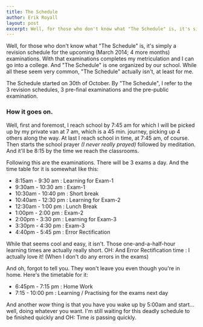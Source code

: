 ```yaml
---
title: The Schedule
author: Erik Royall
layout: post
excerpt: Well, for those who don't know what "The Schedule" is, it's simply a revision schedule for the upcoming (March 2014; 4 more months) examinations. With that examinations completes my metriculation and I can go into a college. And "The Schedule" is one organized by our school. While all these seem very common, "The Schedule" actually isn't, at least for me.
---
```


Well, for those who don't know what "The Schedule" is, it's simply a revision schedule for the upcoming (March 2014; 4 more months) examinations. With that examinations completes my metriculation and I can go into a college. And "The Schedule" is one organized by our school. While all these seem very common, "The Schedule" actually isn't, at least for me.

The Schedule started on 30th of October. By "The Schedule", I refer to the 3 revision schedules, 3 pre-final examinations and the pre-public examination.

### How it goes on.

Well, first and foremost, I reach school by 7:45 am for which I will be picked up by my private van at 7 am, which is a 45 min. journey, picking up 4 others along the way. At last I reach school in time, at 7:45 am, of course. Then starts the school prayer *(I never really prayed)* followed by meditation. And it'll be 8:15 by the time we reach the classrooms.

Following this are the examinations. There will be 3 exams a day. And the time table for it is somewhat like this:

 * 8:15am - 9:30 am : Learning for Exam-1
 * 9:30am - 10:30 am : Exam-1
 * 10:30am - 10:40 pm : Short break
 * 10:40am - 12:30 pm : Learning for Exam-2
 * 12:30am - 1:00 pm : Lunch Break
 * 1:00pm - 2:00 pm : Exam-2
 * 2:00pm - 3:30 pm : Learning for Exam-3
 * 3:30pm - 4:30 pm : Exam-3
 * 4:40pm - 5:45 pm : Error Rectification

While that seems cool and easy, it isn't. Those one-and-a-half-hour learning times are actually really short. OH: And Error Rectification time : I actually love it! (When I don't do any errors in the exams)

And oh, forgot to tell you. They won't leave you even though you're in home. Here's the timetable for it:

 * 6:45pm - 7:15 pm : Home Work
 * 7:15 - 10:00 pm : Learning / Practising for the exams next day

And another *wow* thing is that you have you wake up by 5:00am and start... well, doing whatever you want. I'm still waiting for this deadly schedule to be finished quickly and OH: Time *is* passing quickly.